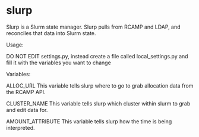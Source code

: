 # slurp
Slurp is a Slurm state manager. Slurp pulls from RCAMP and LDAP, and reconciles that data into Slurm state.

Usage:

DO NOT EDIT settings.py, instead create a file called local_settings.py and fill it with the variables you want to change

Variables:

ALLOC_URL
This variable tells slurp where to go to grab allocation data from the RCAMP API.

CLUSTER_NAME
This variable tells slurp which cluster within slurm to grab and edit data for.

AMOUNT_ATTRIBUTE
This variable tells slurp how the time is being interpreted.
